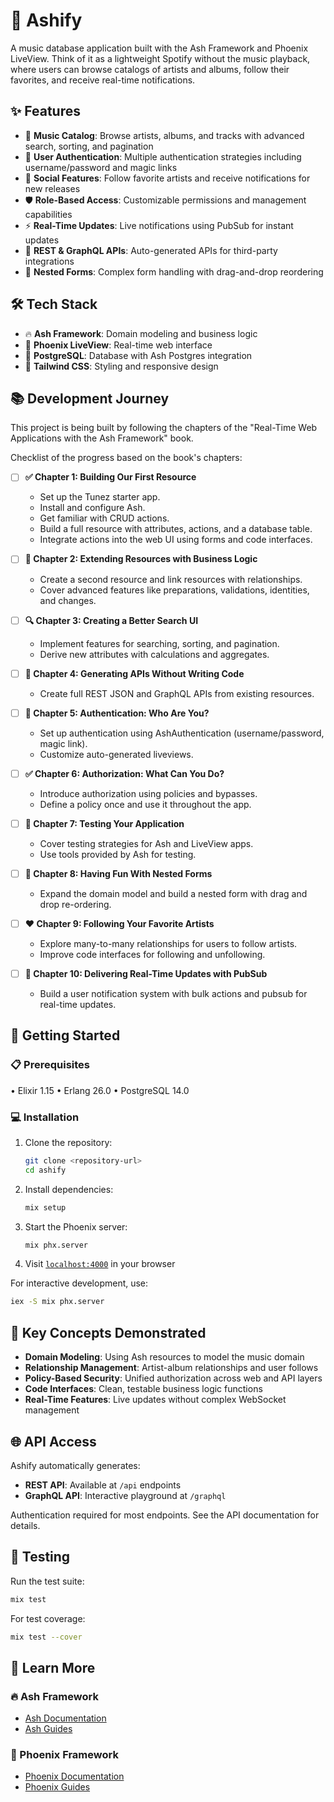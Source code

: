 # 🎵 Ashify

A music database application built with the Ash Framework and Phoenix LiveView. Think of it as a lightweight Spotify without the music playback, where users can browse catalogs of artists and albums, follow their favorites, and receive real-time notifications.

## ✨ Features

- 🎼 **Music Catalog**: Browse artists, albums, and tracks with advanced search, sorting, and pagination
- 🔐 **User Authentication**: Multiple authentication strategies including username/password and magic links
- 👥 **Social Features**: Follow favorite artists and receive notifications for new releases
- 🛡️ **Role-Based Access**: Customizable permissions and management capabilities
- ⚡ **Real-Time Updates**: Live notifications using PubSub for instant updates
- 🚀 **REST & GraphQL APIs**: Auto-generated APIs for third-party integrations
- 📝 **Nested Forms**: Complex form handling with drag-and-drop reordering

## 🛠️ Tech Stack

- 🔥 **Ash Framework**: Domain modeling and business logic
- 🌟 **Phoenix LiveView**: Real-time web interface
- 🐘 **PostgreSQL**: Database with Ash Postgres integration
- 🎨 **Tailwind CSS**: Styling and responsive design

## 📚 Development Journey

This project is being built by following the chapters of the "Real-Time Web Applications with the Ash Framework" book.

Checklist of the progress based on the book's chapters:

- [ ] **✅ Chapter 1: Building Our First Resource**
  - Set up the Tunez starter app.
  - Install and configure Ash.
  - Get familiar with CRUD actions.
  - Build a full resource with attributes, actions, and a database table.
  - Integrate actions into the web UI using forms and code interfaces.

- [ ] **🔗 Chapter 2: Extending Resources with Business Logic**
  - Create a second resource and link resources with relationships.
  - Cover advanced features like preparations, validations, identities, and changes.

- [ ] **🔍 Chapter 3: Creating a Better Search UI**
  - Implement features for searching, sorting, and pagination.
  - Derive new attributes with calculations and aggregates.

- [ ] **🔌 Chapter 4: Generating APIs Without Writing Code**
  - Create full REST JSON and GraphQL APIs from existing resources.

- [ ] **🔐 Chapter 5: Authentication: Who Are You?**
  - Set up authentication using AshAuthentication (username/password, magic link).
  - Customize auto-generated liveviews.

- [ ] **✅ Chapter 6: Authorization: What Can You Do?**
  - Introduce authorization using policies and bypasses.
  - Define a policy once and use it throughout the app.

- [ ] **🧪 Chapter 7: Testing Your Application**
  - Cover testing strategies for Ash and LiveView apps.
  - Use tools provided by Ash for testing.

- [ ] **🧩 Chapter 8: Having Fun With Nested Forms**
  - Expand the domain model and build a nested form with drag and drop re-ordering.

- [ ] **❤️ Chapter 9: Following Your Favorite Artists**
  - Explore many-to-many relationships for users to follow artists.
  - Improve code interfaces for following and unfollowing.

- [ ] **📣 Chapter 10: Delivering Real-Time Updates with PubSub**
  - Build a user notification system with bulk actions and pubsub for real-time updates.

## 🚀 Getting Started

### 📋 Prerequisites

• Elixir 1.15
• Erlang 26.0
• PostgreSQL 14.0

### 💻 Installation

1. Clone the repository:
   ```bash
   git clone <repository-url>
   cd ashify
   ```

2. Install dependencies:
   ```bash
   mix setup
   ```

3. Start the Phoenix server:
   ```bash
   mix phx.server
   ```

4. Visit [`localhost:4000`](http://localhost:4000) in your browser

For interactive development, use:
```bash
iex -S mix phx.server
```

## 🎯 Key Concepts Demonstrated

- **Domain Modeling**: Using Ash resources to model the music domain
- **Relationship Management**: Artist-album relationships and user follows
- **Policy-Based Security**: Unified authorization across web and API layers
- **Code Interfaces**: Clean, testable business logic functions
- **Real-Time Features**: Live updates without complex WebSocket management

## 🌐 API Access

Ashify automatically generates:
- **REST API**: Available at `/api` endpoints
- **GraphQL API**: Interactive playground at `/graphql`

Authentication required for most endpoints. See the API documentation for details.

## 🧪 Testing

Run the test suite:
```bash
mix test
```

For test coverage:
```bash
mix test --cover
```

## 📖 Learn More

### 🔥 Ash Framework
- [Ash Documentation](https://hexdocs.pm/ash)
- [Ash Guides](https://ash-hq.org/docs/guides/ash/latest/tutorials/get-started)

### 🌟 Phoenix Framework
- [Phoenix Documentation](https://hexdocs.pm/phoenix)
- [Phoenix Guides](https://hexdocs.pm/phoenix/overview.html)

